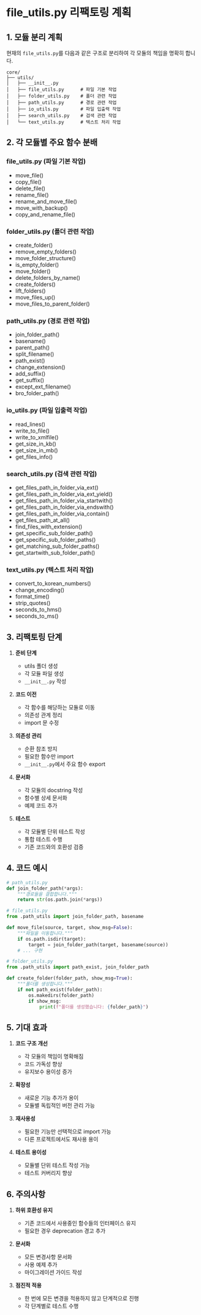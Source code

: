 # file_utils.py 리팩토링 계획

## 1. 모듈 분리 계획

현재의 `file_utils.py`를 다음과 같은 구조로 분리하여 각 모듈의 책임을 명확히 합니다.

```
core/
├── utils/
│   ├── __init__.py
│   ├── file_utils.py      # 파일 기본 작업
│   ├── folder_utils.py    # 폴더 관련 작업
│   ├── path_utils.py      # 경로 관련 작업
│   ├── io_utils.py        # 파일 입출력 작업
│   ├── search_utils.py    # 검색 관련 작업
│   └── text_utils.py      # 텍스트 처리 작업
```

## 2. 각 모듈별 주요 함수 분배

### file_utils.py (파일 기본 작업)
- move_file()
- copy_file()
- delete_file()
- rename_file()
- rename_and_move_file()
- move_with_backup()
- copy_and_rename_file()

### folder_utils.py (폴더 관련 작업)
- create_folder()
- remove_empty_folders()
- move_folder_structure()
- is_empty_folder()
- move_folder()
- delete_folders_by_name()
- create_folders()
- lift_folders()
- move_files_up()
- move_files_to_parent_folder()

### path_utils.py (경로 관련 작업)
- join_folder_path()
- basename()
- parent_path()
- split_filename()
- path_exist()
- change_extension()
- add_suffix()
- get_suffix()
- except_ext_filename()
- bro_folder_path()

### io_utils.py (파일 입출력 작업)
- read_lines()
- write_to_file()
- write_to_xmlfile()
- get_size_in_kb()
- get_size_in_mb()
- get_files_info()

### search_utils.py (검색 관련 작업)
- get_files_path_in_folder_via_ext()
- get_files_path_in_folder_via_ext_yield()
- get_files_path_in_folder_via_startwith()
- get_files_path_in_folder_via_endswith()
- get_files_path_in_folder_via_contain()
- get_files_path_at_all()
- find_files_with_extension()
- get_specific_sub_folder_path()
- get_specific_sub_folder_paths()
- get_matching_sub_folder_paths()
- get_startwith_sub_folder_path()

### text_utils.py (텍스트 처리 작업)
- convert_to_korean_numbers()
- change_encoding()
- format_time()
- strip_quotes()
- seconds_to_hms()
- seconds_to_ms()

## 3. 리팩토링 단계

1. **준비 단계**
   - utils 폴더 생성
   - 각 모듈 파일 생성
   - `__init__.py` 작성

2. **코드 이전**
   - 각 함수를 해당하는 모듈로 이동
   - 의존성 관계 정리
   - import 문 수정

3. **의존성 관리**
   - 순환 참조 방지
   - 필요한 함수만 import
   - `__init__.py`에서 주요 함수 export

4. **문서화**
   - 각 모듈의 docstring 작성
   - 함수별 상세 문서화
   - 예제 코드 추가

5. **테스트**
   - 각 모듈별 단위 테스트 작성
   - 통합 테스트 수행
   - 기존 코드와의 호환성 검증

## 4. 코드 예시

```python
# path_utils.py
def join_folder_path(*args):
    """경로들을 결합합니다."""
    return str(os.path.join(*args))

# file_utils.py
from .path_utils import join_folder_path, basename

def move_file(source, target, show_msg=False):
    """파일을 이동합니다."""
    if os.path.isdir(target):
        target = join_folder_path(target, basename(source))
    # ... 구현

# folder_utils.py
from .path_utils import path_exist, join_folder_path

def create_folder(folder_path, show_msg=True):
    """폴더를 생성합니다."""
    if not path_exist(folder_path):
        os.makedirs(folder_path)
        if show_msg:
            print(f"폴더를 생성했습니다: {folder_path}")
```

## 5. 기대 효과

1. **코드 구조 개선**
   - 각 모듈의 책임이 명확해짐
   - 코드 가독성 향상
   - 유지보수 용이성 증가

2. **확장성**
   - 새로운 기능 추가가 용이
   - 모듈별 독립적인 버전 관리 가능

3. **재사용성**
   - 필요한 기능만 선택적으로 import 가능
   - 다른 프로젝트에서도 재사용 용이

4. **테스트 용이성**
   - 모듈별 단위 테스트 작성 가능
   - 테스트 커버리지 향상

## 6. 주의사항

1. **하위 호환성 유지**
   - 기존 코드에서 사용중인 함수들의 인터페이스 유지
   - 필요한 경우 deprecation 경고 추가

2. **문서화**
   - 모든 변경사항 문서화
   - 사용 예제 추가
   - 마이그레이션 가이드 작성

3. **점진적 적용**
   - 한 번에 모든 변경을 적용하지 않고 단계적으로 진행
   - 각 단계별로 테스트 수행 